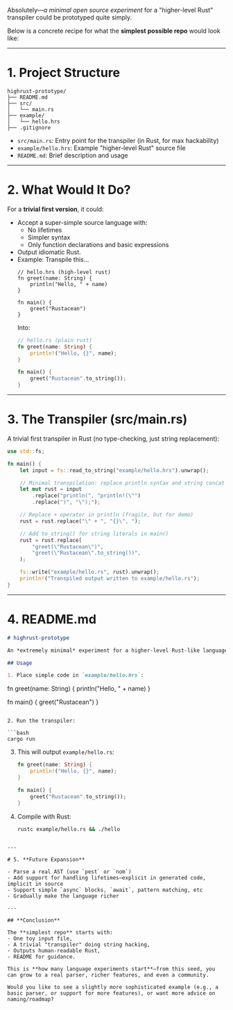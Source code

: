 Absolutely—*a minimal open source experiment* for a "higher-level Rust" transpiler could be prototyped quite simply.

Below is a concrete recipe for what the **simplest possible repo** would look like:

---

# 1. **Project Structure**

```
highrust-prototype/
├── README.md
├── src/
│   └── main.rs
├── example/
│   └── hello.hrs
├── .gitignore
```

- `src/main.rs`: Entry point for the transpiler (in Rust, for max hackability)
- `example/hello.hrs`: Example "higher-level Rust" source file
- `README.md`: Brief description and usage

---

# 2. **What Would It Do?**

For a **trivial first version**, it could:
- Accept a super-simple source language with:
    - No lifetimes
    - Simpler syntax
    - Only function declarations and basic expressions
- Output idiomatic Rust.
- Example: Transpile this...
    ```plain
    // hello.hrs (high-level rust)
    fn greet(name: String) {
        println("Hello, " + name)
    }

    fn main() {
        greet("Rustacean")
    }
    ```
    Into:
    ```rust
    // hello.rs (plain rust)
    fn greet(name: String) {
        println!("Hello, {}", name);
    }

    fn main() {
        greet("Rustacean".to_string());
    }
    ```

---

# 3. **The Transpiler (src/main.rs)**

A trivial first transpiler in Rust (no type-checking, just string replacement):

```rust
use std::fs;

fn main() {
    let input = fs::read_to_string("example/hello.hrs").unwrap();

    // Minimal transpilation: replace println syntax and string concat
    let mut rust = input
        .replace("println(", "println!(\"")
        .replace(")", "\");");

    // Replace + operator in println (fragile, but for demo)
    rust = rust.replace("\" + ", "{}\", ");

    // Add to_string() for string literals in main()
    rust = rust.replace(
        "greet(\"Rustacean\")",
        "greet(\"Rustacean\".to_string())",
    );

    fs::write("example/hello.rs", rust).unwrap();
    println!("Transpiled output written to example/hello.rs");
}
```

---

# 4. **README.md**

```markdown
# highrust-prototype

An *extremely minimal* experiment for a higher-level Rust-like language.

## Usage

1. Place simple code in `example/hello.hrs`:

   ```
   fn greet(name: String) {
       println("Hello, " + name)
   }

   fn main() {
       greet("Rustacean")
   }
   ```

2. Run the transpiler:

   ```bash
   cargo run
   ```

3. This will output `example/hello.rs`:

   ```rust
   fn greet(name: String) {
       println!("Hello, {}", name);
   }

   fn main() {
       greet("Rustacean".to_string());
   }
   ```

4. Compile with Rust:

   ```bash
   rustc example/hello.rs && ./hello
   ```
```

---

# 5. **Future Expansion**

- Parse a real AST (use `pest` or `nom`)
- Add support for handling lifetimes—explicit in generated code, implicit in source
- Support simple `async` blocks, `await`, pattern matching, etc
- Gradually make the language richer

---

## **Conclusion**

The **simplest repo** starts with:
- One toy input file,
- A trivial "transpiler" doing string hacking,
- Outputs human-readable Rust,
- README for guidance.

This is **how many language experiments start**—from this seed, you can grow to a real parser, richer features, and even a community. 

Would you like to see a slightly more sophisticated example (e.g., a basic parser, or support for more features), or want more advice on naming/roadmap?